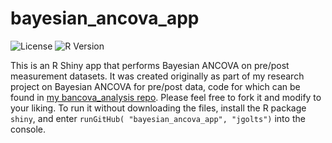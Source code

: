 # bayesian_ancova_app
![License](https://img.shields.io/badge/license-MIT-blue.svg)
![R Version](https://img.shields.io/badge/R-4.5.0-blue)

This is an R Shiny app that performs Bayesian ANCOVA on pre/post measurement datasets. It was created originally as part of my research project on Bayesian ANCOVA for pre/post data, code for which can be found in [my bancova_analysis repo](https://github.com/jgolts/bancova_analysis). Please feel free to fork it and modify to your liking. To run it without downloading the files, install the R package `shiny`, and enter `runGitHub( "bayesian_ancova_app", "jgolts")` into the console.
